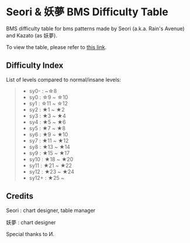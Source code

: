 # Seori & 妖夢 BMS Difficulty Table
BMS difficulty table for bms patterns made by Seori (a.k.a. Rain's Avenue) and Kazato (as 妖夢).

To view the table, please refer to [this link](https://seori-lee.github.io/bms-table/table.html).

## Difficulty Index
List of levels compared to normal/insane levels:
> - sy0- : ~☆8
> - sy0 : ☆9 ~ ☆10
> - sy1 : ☆11 ~ ☆12
> - sy2 : ★1 ~ ★2
> - sy3 : ★3 ~ ★4
> - sy4 : ★5 ~ ★6
> - sy5 : ★7 ~ ★8
> - sy6 : ★9 ~ ★10
> - sy7 : ★11 ~ ★12
> - sy8 : ★13 ~ ★14
> - sy9 : ★15 ~ ★17
> - sy10 : ★18 ~ ★20
> - sy11 : ★21 ~ ★22
> - sy12 : ★23 ~ ★24
> - sy12+ : ★25 ~

## Credits
Seori : chart designer, table manager

妖夢 : chart designer

Special thanks to И.

